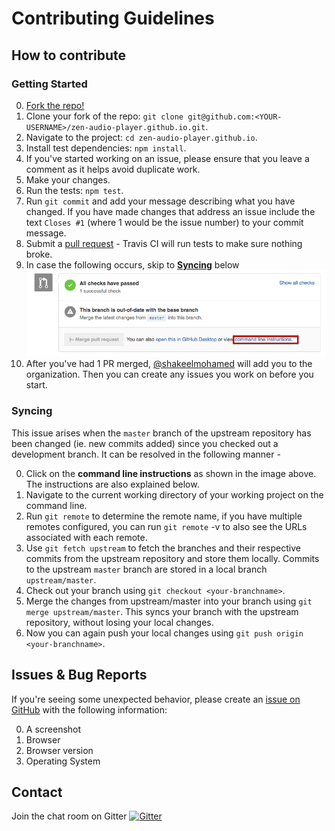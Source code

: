 # Contributing Guidelines

## How to contribute

### Getting Started

0. [Fork the repo!](https://github.com/zen-audio-player/zen-audio-player.github.io#fork-destination-box)
0. Clone your fork of the repo: `git clone git@github.com:<YOUR-USERNAME>/zen-audio-player.github.io.git`.
0. Navigate to the project: `cd zen-audio-player.github.io`.
0. Install test dependencies: `npm install`.
0. If you've started working on an issue, please ensure that you leave a comment as it helps avoid duplicate work.
0. Make your changes.
0. Run the tests: `npm test`.
0. Run `git commit` and add your message describing what you have changed. If you have made changes that address an issue include the text `Closes #1` (where 1 would be the issue number) to your commit message.
0. Submit a [pull request](https://github.com/zen-audio-player/zen-audio-player.github.io/pulls) - Travis CI will run tests to make sure nothing broke.
0. In case the following occurs, skip to **[Syncing](#syncing)** below  
![out of sync](/.github/outofsync.png)
0. After you've had 1 PR merged, [@shakeelmohamed](http://github.com/shakeelmohamed) will add you to the organization. Then you can create any issues you work on before you start.

### Syncing  

This issue arises when the `master` branch of the upstream repository has been changed (ie. new commits added) since you checked out a development branch. It can be resolved in the following manner -  
  
0. Click on the **command line instructions**  as shown in the image above. The instructions are also explained below.  
0. Navigate to the current working directory of your working project on the command line. 
0. Run `git remote` to determine the remote name, if you have multiple remotes configured, you can run `git remote` -v to also see the URLs associated with each remote.  
0. Use `git fetch upstream` to fetch the branches and their respective commits from the upstream repository and store them locally. Commits to the upstream `master` branch are stored in a local branch `upstream/master`.  
0. Check out your branch using `git checkout <your-branchname>`.  
0. Merge the changes from upstream/master into your branch using `git merge upstream/master`. This syncs your branch with the upstream repository, without losing your local changes.  
0. Now you can again push your local changes using `git push origin <your-branchname>`.

## Issues & Bug Reports

If you're seeing some unexpected behavior, please create an [issue on GitHub](https://github.com/zen-audio-player/zen-audio-player.github.io/issues) with the following information:

0. A screenshot
0. Browser
0. Browser version
0. Operating System

## Contact

Join the chat room on Gitter
[![Gitter](https://badges.gitter.im/Join%20Chat.svg)](https://gitter.im/zen-audio-player/zen-audio-player.github.io?utm_source=badge&utm_medium=badge&utm_campaign=pr-badge)
